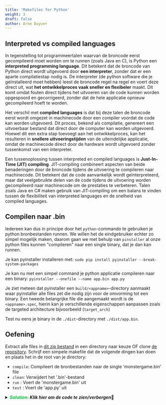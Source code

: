 ```yaml
---
title: 'Makefiles for Python'
weight: 3
draft: false
author: Arne Duyver
---
```


## Interpreted vs compiled languages
In tegenstelling tot programmeertalen waarvan de broncode eerst gecompileerd moet worden om te runnen (zoals Java en C), is Python een **interpreted programming language**. Dit betekent dat de broncode van Python direct wordt uitgevoerd door **een interpreter**, zonder dat er een aparte compilatiestap nodig is. De interpreter (de python software die je geïnstalleerd moet hebben) leest de broncode regel na regel en voert deze direct uit, wat **het ontwikkelproces vaak sneller en flexibeler** maakt. Dit komt omdat fouten direct tijdens het uitvoeren van de code kunnen worden opgespoord en gecorrigeerd, zonder dat de hele applicatie opnieuw gecompileerd hoeft te worden.

Het verschil met **compiled languages** is dat bij deze talen de broncode eerst wordt omgezet in machinecode door een compiler voordat de code kan worden uitgevoerd. Dit proces, bekend als compilatie, genereert een uitvoerbaar bestand dat direct door de computer kan worden uitgevoerd. Hoewel dit een extra stap toevoegt aan het ontwikkelproces, kan het resulteren in **snellere uitvoeringstijden** van de uiteindelijke applicatie, omdat de machinecode direct door de hardware wordt uitgevoerd zonder tussenkomst van een interpreter.

Een tussenoplossing tussen interpreted en compiled languages is **Just-In-Time (JIT) compiling**. JIT-compiling combineert aspecten van beide benaderingen door de broncode tijdens de uitvoering te compileren naar machinecode. Dit betekent dat de code aanvankelijk wordt geïnterpreteerd, maar dat veelgebruikte delen van de code tijdens de uitvoering worden gecompileerd naar machinecode om de prestaties te verbeteren. Talen zoals Java en C# maken gebruik van JIT-compiling om een balans te vinden tussen de flexibiliteit van interpreted languages en de snelheid van compiled languages.

## Compilen naar .bin
Iedereen kan dus in principe door het `python`-commando te gebruiken je python bronbestanden runnen. We willen het de eindgebruiker echter zo simpel mogelijk maken, daarom gaan we met behulp van `pinstaller` al onze python files kunnen "compileren" naar een single binary, dat je dan kan runnen.

Je kan pyinstaller installeren met: `sudo pip install pyinstaller --break-system-packages`

Je kan nu met een simpel command je python applicatie compileren naar een binary: `pyinstaller --onefile --name app.bin app.py`

Je ziet meteen dat pyinstaller een `build/<appname>`-directory aanmaakt waar pyinstaller alle files zet die nodig zijn voor de omvorming tot een binary. Een tweede belangrijke file die aangemaakt wordt is de `<appname>.spec`, hierin kan je verschillende eigenschappen aanpassen zoals de targeted architecture bijvoorbeeld (`target_arch`)

Test nu eens je binary in de `./dist`-directory met `./dist/app.bin`.

## Oefening
Extract alle files in [dit zip bestand](/files/ses-monstergame-python-start.zip) in een directory naar keuze OF clone [de repository](https://github.com/ArneDuyver/ses-monstergame-python-start). Schrijf een simpele makefile dat de volgende dingen kan doen en plaats het in de root van je directory:
- `compile`: Compileert de bronbestanden naar de single 'monstergame.bin' file
- `clean`: Verwijdert het '.bin'-bestand
- `run` : Voert de 'monstergame.bin' uit
- `test` : Voert de 'app.py' uit

<!-- EXSOL -->
<details closed>
<summary><i><b><span style="color: #03C03C;">Solution:</span> Klik hier om de code te zien/verbergen</b></i>🔽</summary>
<p>

```makefile
MAIN = app.py
TARGET = app.bin

compile:
	@echo "compiling ..."
	pyinstaller --onefile --name app.bin app.py
	@echo "Done compiling."

clean:
	@echo "cleaning ..."
	-rm -R ./build/*
	@echo "Done cleaning."

test: 
	@echo "testing program $(MAIN) ...\n---------------"
	python3 app.py
	@echo "---------------\nProgram exited."

run: 
	@echo "testing program $(MAIN) ...\n---------------"
	@cd ./dist && ./app.bin
	@echo "---------------\nProgram exited."
```

</p>
</details>